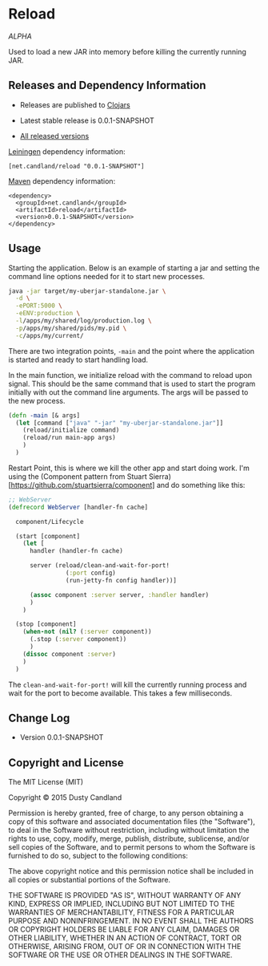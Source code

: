 # Reload

_ALPHA_

Used to load a new JAR into memory before killing the currently running JAR. 


## Releases and Dependency Information

* Releases are published to [Clojars]

* Latest stable release is 0.0.1-SNAPSHOT

* [All released versions](https://clojars.org/net.candland/reload)

[Leiningen] dependency information:

    [net.candland/reload "0.0.1-SNAPSHOT"]

[Maven] dependency information:

    <dependency>
      <groupId>net.candland</groupId>
      <artifactId>reload</artifactId>
      <version>0.0.1-SNAPSHOT</version>
    </dependency>

[Clojars]: https://clojars.org/
[Leiningen]: http://leiningen.org/
[Maven]: http://maven.apache.org/


## Usage

Starting the application. Below is an example of starting a jar and setting
the command line options needed for it to start new processes.

```bash
java -jar target/my-uberjar-standalone.jar \
  -d \
  -ePORT:5000 \
  -eENV:production \
  -l/apps/my/shared/log/production.log \
  -p/apps/my/shared/pids/my.pid \
  -c/apps/my/current/
```

There are two integration points, `-main` and the point where the application
is started and ready to start handling load.

In the main function, we initialize reload with the command to reload upon
signal. This should be the same command that is used to start the program 
initially with out the command line arguments. The args will be passed to 
the new process.


```clojure
(defn -main [& args]
  (let [command ["java" "-jar" "my-uberjar-standalone.jar"]]
    (reload/initialize command)
    (reload/run main-app args)
    )
  )
```


Restart Point, this is where we kill the other app and start doing work. I'm
using the (Component pattern from Stuart Sierra)
[https://github.com/stuartsierra/component] and do something like this:


```clojure
;; WebServer
(defrecord WebServer [handler-fn cache]

  component/Lifecycle

  (start [component]
    (let [
      handler (handler-fn cache)

      server (reload/clean-and-wait-for-port! 
                (:port config) 
                (run-jetty-fn config handler))]

      (assoc component :server server, :handler handler)
      )
    ) 

  (stop [component]
    (when-not (nil? (:server component))
      (.stop (:server component))
      )
    (dissoc component :server)
    )
  )
```

The `clean-and-wait-for-port!` will kill the currently running process and 
wait for the port to become available. This takes a few milliseconds. 


## Change Log

* Version 0.0.1-SNAPSHOT



## Copyright and License

The MIT License (MIT)

Copyright © 2015 Dusty Candland

Permission is hereby granted, free of charge, to any person obtaining a copy of
this software and associated documentation files (the "Software"), to deal in
the Software without restriction, including without limitation the rights to
use, copy, modify, merge, publish, distribute, sublicense, and/or sell copies of
the Software, and to permit persons to whom the Software is furnished to do so,
subject to the following conditions:

The above copyright notice and this permission notice shall be included in all
copies or substantial portions of the Software.

THE SOFTWARE IS PROVIDED "AS IS", WITHOUT WARRANTY OF ANY KIND, EXPRESS OR
IMPLIED, INCLUDING BUT NOT LIMITED TO THE WARRANTIES OF MERCHANTABILITY, FITNESS
FOR A PARTICULAR PURPOSE AND NONINFRINGEMENT. IN NO EVENT SHALL THE AUTHORS OR
COPYRIGHT HOLDERS BE LIABLE FOR ANY CLAIM, DAMAGES OR OTHER LIABILITY, WHETHER
IN AN ACTION OF CONTRACT, TORT OR OTHERWISE, ARISING FROM, OUT OF OR IN
CONNECTION WITH THE SOFTWARE OR THE USE OR OTHER DEALINGS IN THE SOFTWARE.

